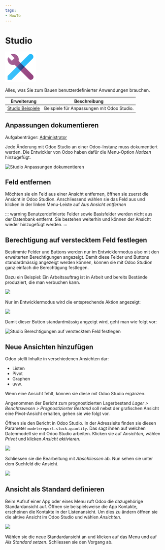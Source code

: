 ```yaml
---
tags:
- HowTo
---
```

# Studio
![icons_odoo_web_studio](assets/icons_odoo_web_studio.png)

Alles, was Sie zum Bauen benutzerdefinierter Anwendungen brauchen.

| Erweiterung                             | Beschreibung                               |
| --------------------------------------- | ------------------------------------------ |
| [Studio Beispiele](Studio-Beispiele.md) | Beispiele für Anpassungen mit Odoo Studio. |

## Anpassungen dokumentieren
Aufgabenträger: [Administrator](Rollen.md#Administrator)

Jede Änderung mit Odoo Studio an einer Odoo-Instanz muss dokumentiert werden. Die Entwickler von Odoo haben dafür die Menu-Option *Notizen* hinzugefügt.

![Studio Anpassungen dokumentieren](assets/Studio%20Anpassungen%20dokumentieren.gif)

## Feld entfernen

Möchten sie ein Feld aus einer Ansicht entfernen, öffnen sie zuerst die Ansicht in Odoo Studion. Anschliessend wählen sie das Feld aus und klicken in der linken Menu-Leiste auf *Aus Ansicht entfernen*

::: warning
Benutzerdefinierte Felder sowie Basisfelder werden nicht aus der Datenbank entfernt. Sie bestehen weiterhin und können der Ansicht wieder hinzugefügt werden.
:::

## Berechtigung auf verstecktem Feld festlegen

Bestimmte Felder und Buttons werden nur im Entwicklermodus also mit den erweiterten Berechtigungen angezeigt. Damit diese Felder und Buttons standardmässig angezeigt werden können, können sie mit Odoo Studion ganz einfach die Berechtigung festlegen.

Dazu ein Beispiel: Ein Arbeitsauftrag ist in Arbeit und bereits Bestände produziert, die man verbuchen kann.

![](assets/Studio%20Feld%20nicht%20angezeigt.png)

Nur im Entwicklermodus wird die entsprechende Aktion angezeigt:

![](assets/Studio%20Feld%20angzeigt.png)

Damit dieser Button standardmässig angzeigt wird, geht man wie folgt vor:

![Studio Berechtigungen auf verstecktem Feld festlegen](assets/Studio%20Berechtigungen%20auf%20verstecktem%20Feld%20festlegen.gif)

## Neue Ansichten hinzufügen

Odoo stellt Inhalte in verschiedenen Ansichten dar:
* Listen
* Pivot
* Graphen
* uvw.

Wenn eine Ansicht fehlt, können sie diese mit Odoo Studio ergänzen.

Angenommen der Bericht zum prognostizierten Lagerbestand *Lager > Berichtswesen > Prognostizierter Bestand* soll nebst der grafischen Ansicht eine Pivot-Ansicht erhalten, gehen sie wie folgt vor.

Öffnen sie den Bericht in Odoo Studio. In der Adressleite finden sie diesen Parameter `model=report.stock.quantity`. Das sagt ihnen auf welchen Datenmodell sie mit Odoo Studio arbeiten. Klicken sie auf *Ansichten*, wählen *Privot* und klicken *Ansicht aktivieren*.

![](assets/Studio%20Ansicht%20aktivieren.png)

Schliessen sie die Bearbeitung mit *Abschliessen* ab. Nun sehen sie unter dem Suchfeld die Ansicht.

![](assets/Studio%20Neue%20Ansicht.png)

## Ansicht als Standard definieren

Beim Aufruf einer App oder eines Menu ruft Odoo die dazugehörige Standardansicht auf. Öffnen sie beispielsweise die App Kontakte, erscheinen die Kontakte in der Listenansicht. Um dies zu ändern öffnen sie die aktive Ansicht im Odoo Studio und wählen *Ansichten*.

![](assets/Studio%20Standardansicht%20festlegen.png)

Wählen sie die neue Standardansicht an und klicken auf das Menu und auf *Als Standard setzen*. Schliessen sie den Vorgang ab.